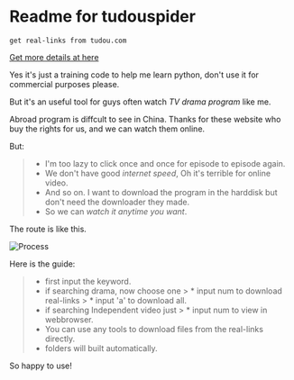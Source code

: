 # Readme for tudouspider

    get real-links from tudou.com

[Get more details at here][details]

Yes it's just a training code to help me learn python, don't use it for commercial purposes please.

But it's an useful tool for guys often watch *TV drama program* like me. 

Abroad program is diffcult to see in China. Thanks for these website who buy the rights for us, and we can watch them online.

But:
 > * I'm too lazy to click once and once for episode to episode again.
 > * We don't have good *internet speed*, Oh it's terrible for online video.
 > * And so on. I want to download the program in the harddisk but don't need the downloader they made.
 > * So we can *watch it anytime you want*.

The route is like this.

![Process][Process]

Here is the guide:
 > * first input the keyword.
 > * if searching drama, now choose one
    > * input num to download real-links
    > * input 'a' to download all.
 > * if searching Independent video just
    > * input num to view in webbrowser.
 > * You can use any tools to download files from the real-links directly.
 > * folders will built automatically.

So happy to use!

[Process]:http://7teaeb.com1.z0.glb.clouddn.com/Process1.png
[details]:http://piratf.github.io/2015/01/20/Spider_in_tudou.com/